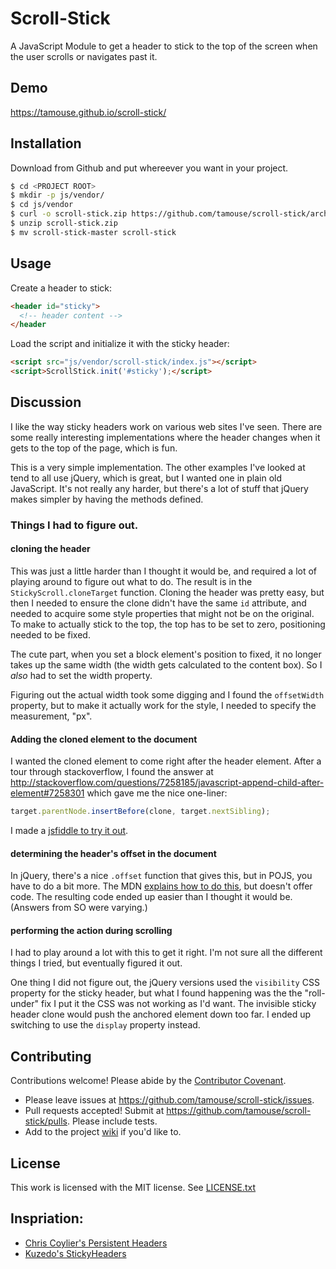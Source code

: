 # Scroll-Stick

A JavaScript Module to get a header to stick to the top of the screen
when the user scrolls or navigates past it.

## Demo

<https://tamouse.github.io/scroll-stick/>

## Installation

Download from Github and put whereever you want in your project.

```bash
$ cd <PROJECT ROOT>
$ mkdir -p js/vendor/
$ cd js/vendor
$ curl -o scroll-stick.zip https://github.com/tamouse/scroll-stick/archive/master.zip
$ unzip scroll-stick.zip
$ mv scroll-stick-master scroll-stick
```

## Usage

Create a header to stick:

```html
<header id="sticky">
  <!-- header content -->
</header
```

Load the script and initialize it with the sticky header:

```html
<script src="js/vendor/scroll-stick/index.js"></script>
<script>ScrollStick.init('#sticky');</script>
```
## Discussion

I like the way sticky headers work on various web sites I've
seen. There are some really interesting implementations where the
header changes when it gets to the top of the page, which is fun.

This is a very simple implementation. The other examples I've looked
at tend to all use jQuery, which is great, but I wanted one in plain
old JavaScript. It's not really any harder, but there's a lot of stuff
that jQuery makes simpler by having the methods defined.

### Things I had to figure out.

#### cloning the header

This was just a little harder than I thought it would be, and required
a lot of playing around to figure out what to do. The result is in the
`StickyScroll.cloneTarget` function. Cloning the header was pretty
easy, but then I needed to ensure the clone didn't have the same `id`
attribute, and needed to acquire some style properties that might not
be on the original. To make to actually stick to the top, the top has
to be set to zero, positioning needed to be fixed.

The cute part, when you set a block element's position to fixed, it no
longer takes up the same width (the width gets calculated to the
content box). So I _also_ had to set the width property.

Figuring out the actual width took some digging and I found the
`offsetWidth` property, but to make it actually work for the style, I
needed to specify the measurement, "px".

#### Adding the cloned element to the document

I wanted the cloned element to come right after the header
element. After a tour through stackoverflow, I found the answer
at
<http://stackoverflow.com/questions/7258185/javascript-append-child-after-element#7258301>
which gave me the nice one-liner:

```javascript
target.parentNode.insertBefore(clone, target.nextSibling);
```

I made
a [jsfiddle to try it out](https://jsfiddle.net/tamouse/m74nx2e5/).

#### determining the header's offset in the document

In jQuery, there's a nice `.offset` function that gives this, but in
POJS, you have to do a bit more. The
MDN
[explains how to do this](https://developer.mozilla.org/en-US/docs/Web/API/Element/getBoundingClientRect),
but doesn't offer code. The resulting code ended up easier than I
thought it would be. (Answers from SO were varying.)

#### performing the action during scrolling

I had to play around a lot with this to get it right. I'm not sure all
the different things I tried, but eventually figured it out.

One thing I did not figure out, the jQuery versions used the
`visibility` CSS property for the sticky header, but what I found
happening was the the "roll-under" fix I put it the CSS was not
working as I'd want. The invisible sticky header clone would push the
anchored element down too far. I ended up switching to use the
`display` property instead.


## Contributing

Contributions welcome! Please abide by
the [Contributor Covenant](ContributorCovenant.txt).

* Please leave issues at <https://github.com/tamouse/scroll-stick/issues>.
* Pull requests accepted! Submit at <https://github.com/tamouse/scroll-stick/pulls>. Please include tests.
* Add to the project [wiki](https://github.com/tamouse/scroll-stick/wiki) if you'd like to.

## License

This work is licensed with the MIT license. See [LICENSE.txt](LICENSE.txt)

## Inspriation:

* [Chris Coylier's Persistent Headers](https://css-tricks.com/persistent-headers/)
* [Kuzedo's StickyHeaders](https://github.com/kuzeko/StickyHeaders)

